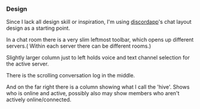 
### Design

Since I lack all design skill or inspiration, I'm using [discordapp]()'s chat layout design as a starting point.

In a chat room there is a very slim leftmost toolbar, which opens up different servers.( Within each server there can be different rooms.)

Slightly larger column just to left holds voice and text channel selection for the active server.

There is the scrolling conversation log in the middle.

And on the far right there is a column showing what I call the 'hive'.  Shows who is online and active, possibly also may show members who aren't actively online/connected.
